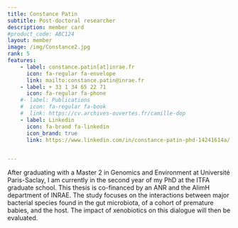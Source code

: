 ```yaml
---
title: Constance Patin
subtitle: Post-doctoral researcher
description: member card
#product_code: ABC124
layout: member
image: /img/Constance2.jpg
rank: 5
features:
    - label: constance.patin[at]inrae.fr
      icon: fa-regular fa-envelope
      link: mailto:constance.patin@inrae.fr
    - label: + 33 1 34 65 22 71
      icon: fa-regular fa-phone
    #- label: Publications
    #  icon: fa-regular fa-book
    #  link: https://cv.archives-ouvertes.fr/camille-dop
    - label: Linkedin
      icon: fa-brand fa-linkedin
      icon_brand: true
      link: https://www.linkedin.com/in/constance-patin-phd-14241614a/


---
```


After graduating with a Master 2 in Genomics and Environment at Université Paris-Saclay, I am currently in the second year of my PhD at the ITFA graduate school. This thesis is co-financed by an ANR and the AlimH department of INRAE. The study focuses on the interactions between major bacterial species found in the gut microbiota, of a cohort of premature babies, and the host. The impact of xenobiotics on this dialogue will then be evaluated.

